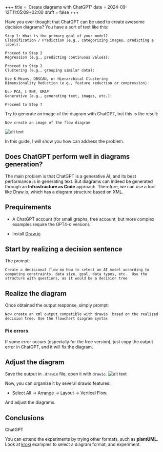 +++
title = 'Create diagrams with ChatGPT'
date = 2024-09-12T11:05:09+02:00
draft = false
+++



Have you ever thought that ChatGPT can be used to create awesome decision diagrams? You have a sort of text like this: 
```
Step 1: What is the primary goal of your model?
Classification / Prediction (e.g., categorizing images, predicting a label):

Proceed to Step 2
Regression (e.g., predicting continuous values):

Proceed to Step 2
Clustering (e.g., grouping similar data):

Use K-Means, DBSCAN, or Hierarchical Clustering
Dimensionality Reduction (e.g., feature reduction or compression):

Use PCA, t-SNE, UMAP
Generative (e.g., generating text, images, etc.):

Proceed to Step 7

```

Try to generate an image of the diagram with ChatGPT, but this is the result: 
```
Now create an image of the flow diagram
```
![alt text](/images/gpt-error.png)



In this guide, I will show you how can address the problem. 

## Does ChatGPT perform well in diagrams generation? 
The main problem is that ChatGPT is a generative AI, and its best performance is in generating text. But diagrams can indeed be generated through an **Infrastructure as Code** approach. Therefore, we can use a tool like Draw.io, which has a diagram structure based on XML.




## Prequirements

- A ChatGPT account (for small graphs, free account, but more complex examples require the GPT4-o version).

- Install [Draw.io](https://github.com/jgraph/drawio-desktop/releases/tag/v24.7.8) 


## Start by realizing a decision sentence

The prompt: 
```
Create a decisional flow on how to select an AI model according to computing constraints, data size, goal, data types, etc.  Use the structure with questions, as it would be a decision tree
```

## Realize the diagram
Once obtained the output response, simply prompt: 
```
Now create an xml output compatible with drawio  based on the realized decision tree. Use the flowchart diagram syntax
```
### Fix errors
If some error occurs (especially for the free version), just copy the output error in ChatGPT, and it will fix the diagram.



## Adjust the diagram
Save the output in `.drawio` file, open it with `drawio`. 
![alt text](/images/original-drawio.png)

Now, you can organize it by several drawio features: 
- Select All -> Arrange -> Layout -> Vertical Flow. 

And adjust the diagrams.



## Conclusions
ChatGPT 

You can extend the experiments by trying other formats, such as **plantUML**. 
Look at [kroki](https://kroki.io/#try) examples to select a diagram format, and experiment. 
